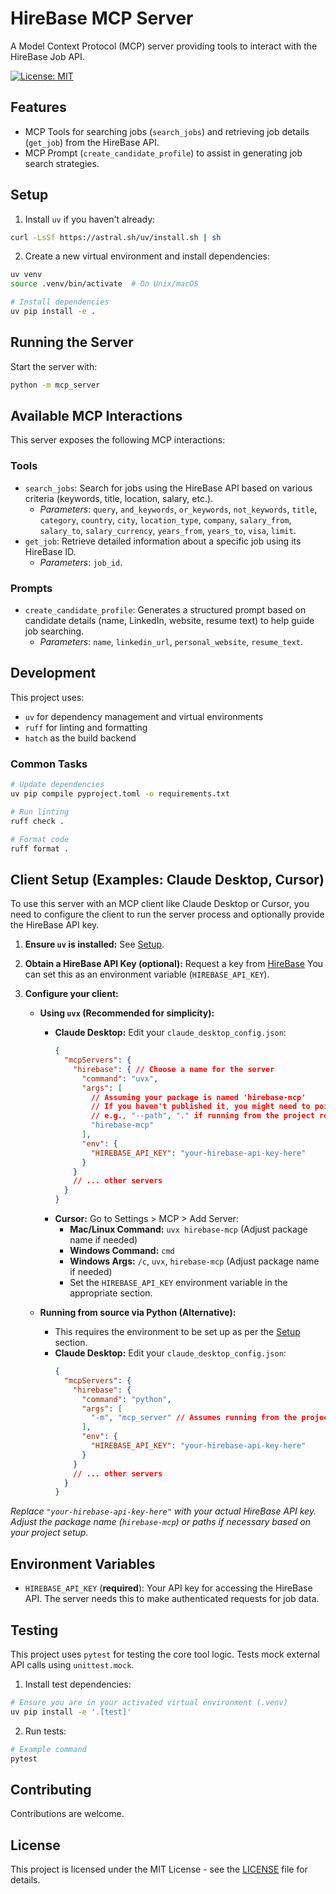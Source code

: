 # HireBase MCP Server

A Model Context Protocol (MCP) server providing tools to interact with the HireBase Job API.

[![License: MIT](https://img.shields.io/badge/License-MIT-yellow.svg)](https://opensource.org/licenses/MIT)

## Features

- MCP Tools for searching jobs (`search_jobs`) and retrieving job details (`get_job`) from the HireBase API.
- MCP Prompt (`create_candidate_profile`) to assist in generating job search strategies.

## Setup

1. Install `uv` if you haven't already:
```bash
curl -LsSf https://astral.sh/uv/install.sh | sh
```

2. Create a new virtual environment and install dependencies:
```bash
uv venv
source .venv/bin/activate  # On Unix/macOS

# Install dependencies
uv pip install -e .
```

## Running the Server

Start the server with:
```bash
python -m mcp_server
```

## Available MCP Interactions

This server exposes the following MCP interactions:

### Tools

*   `search_jobs`: Search for jobs using the HireBase API based on various criteria (keywords, title, location, salary, etc.).
    *   *Parameters*: `query`, `and_keywords`, `or_keywords`, `not_keywords`, `title`, `category`, `country`, `city`, `location_type`, `company`, `salary_from`, `salary_to`, `salary_currency`, `years_from`, `years_to`, `visa`, `limit`.
*   `get_job`: Retrieve detailed information about a specific job using its HireBase ID.
    *   *Parameters*: `job_id`.

### Prompts

*   `create_candidate_profile`: Generates a structured prompt based on candidate details (name, LinkedIn, website, resume text) to help guide job searching.
    *   *Parameters*: `name`, `linkedin_url`, `personal_website`, `resume_text`.

## Development

This project uses:
- `uv` for dependency management and virtual environments
- `ruff` for linting and formatting
- `hatch` as the build backend

### Common Tasks

```bash
# Update dependencies
uv pip compile pyproject.toml -o requirements.txt

# Run linting
ruff check .

# Format code
ruff format .
```

## Client Setup (Examples: Claude Desktop, Cursor)

To use this server with an MCP client like Claude Desktop or Cursor, you need to configure the client to run the server process and optionally provide the HireBase API key.

1.  **Ensure `uv` is installed:** See [Setup](#setup).
2.  **Obtain a HireBase API Key (optional):** Request a key from [HireBase](https://hirebase.org/) You can set this as an environment variable (`HIREBASE_API_KEY`).
3.  **Configure your client:**

    *   **Using `uvx` (Recommended for simplicity):**
        *   **Claude Desktop:** Edit your `claude_desktop_config.json`:
            ```json
            {
              "mcpServers": {
                "hirebase": { // Choose a name for the server
                  "command": "uvx",
                  "args": [
                    // Assuming your package is named 'hirebase-mcp'
                    // If you haven't published it, you might need to point to the local path
                    // e.g., "--path", "." if running from the project root
                    "hirebase-mcp" 
                  ],
                  "env": {
                    "HIREBASE_API_KEY": "your-hirebase-api-key-here" 
                  }
                }
                // ... other servers
              }
            }
            ```
        *   **Cursor:** Go to Settings > MCP > Add Server:
            *   **Mac/Linux Command:** `uvx hirebase-mcp` (Adjust package name if needed)
            *   **Windows Command:** `cmd`
            *   **Windows Args:** `/c`, `uvx`, `hirebase-mcp` (Adjust package name if needed)
            *   Set the `HIREBASE_API_KEY` environment variable in the appropriate section.

    *   **Running from source via Python (Alternative):**
        *   This requires the environment to be set up as per the [Setup](#setup) section.
        *   **Claude Desktop:** Edit your `claude_desktop_config.json`:
            ```json
            {
              "mcpServers": {
                "hirebase": { 
                  "command": "python", 
                  "args": [
                    "-m", "mcp_server" // Assumes running from the project root
                  ],
                  "env": {
                    "HIREBASE_API_KEY": "your-hirebase-api-key-here" 
                  }
                }
                // ... other servers
              }
            }
            ```

*Replace `"your-hirebase-api-key-here"` with your actual HireBase API key.*
*Adjust the package name (`hirebase-mcp`) or paths if necessary based on your project setup.*

## Environment Variables

-   `HIREBASE_API_KEY` (**required**): Your API key for accessing the HireBase API. The server needs this to make authenticated requests for job data.

## Testing

This project uses `pytest` for testing the core tool logic. Tests mock external API calls using `unittest.mock`.

1. Install test dependencies:
```bash
# Ensure you are in your activated virtual environment (.venv)
uv pip install -e '.[test]'
```

2. Run tests:
```bash
# Example command
pytest
```

## Contributing

Contributions are welcome.

## License

This project is licensed under the MIT License - see the [LICENSE](LICENSE) file for details. 